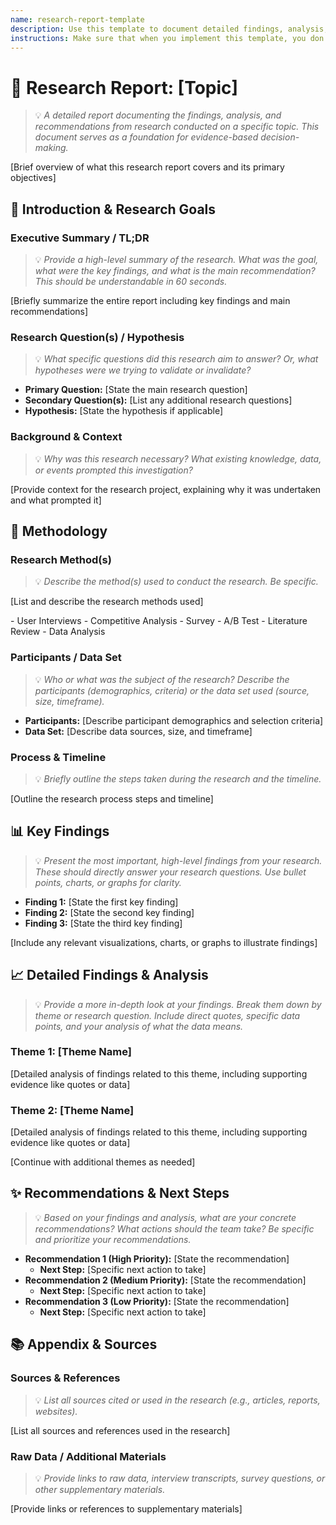```yaml
---
name: research-report-template
description: Use this template to document detailed findings, analysis, and recommendations from research conducted on a specific topic. This document serves as a foundation for evidence-based decision-making.
instructions: Make sure that when you implement this template, you don't include these instructions or any other front matter from this template in your work. Output should always and only be the markdown part outside of the front matter. Never include any tags like <example>, <commentary>, or similar tags - these serve only to increase clarity about implementation. Always use single [ ] brackets to indicate instructions the implementer should follow. When referencing other documents from this project, use wikilinks format [[filename]] to reference them. Do not include the file extension or path.
---
```

# 🔬 Research Report: [Topic]
> 💡 *A detailed report documenting the findings, analysis, and recommendations from research conducted on a specific topic. This document serves as a foundation for evidence-based decision-making.*

[Brief overview of what this research report covers and its primary objectives]

## 🎯 Introduction & Research Goals

### Executive Summary / TL;DR
> 💡 *Provide a high-level summary of the research. What was the goal, what were the key findings, and what is the main recommendation? This should be understandable in 60 seconds.*

[Briefly summarize the entire report including key findings and main recommendations]

### Research Question(s) / Hypothesis
> 💡 *What specific questions did this research aim to answer? Or, what hypotheses were we trying to validate or invalidate?*

- **Primary Question:** [State the main research question]
- **Secondary Question(s):** [List any additional research questions]
- **Hypothesis:** [State the hypothesis if applicable]

### Background & Context
> 💡 *Why was this research necessary? What existing knowledge, data, or events prompted this investigation?*

[Provide context for the research project, explaining why it was undertaken and what prompted it]

## 🧪 Methodology

### Research Method(s)
> 💡 *Describe the method(s) used to conduct the research. Be specific.*

[List and describe the research methods used]

<example>
- User Interviews
- Competitive Analysis
- Survey
- A/B Test
- Literature Review
- Data Analysis
</example>

### Participants / Data Set
> 💡 *Who or what was the subject of the research? Describe the participants (demographics, criteria) or the data set used (source, size, timeframe).*

- **Participants:** [Describe participant demographics and selection criteria]
- **Data Set:** [Describe data sources, size, and timeframe]

### Process & Timeline
> 💡 *Briefly outline the steps taken during the research and the timeline.*

[Outline the research process steps and timeline]

## 📊 Key Findings
> 💡 *Present the most important, high-level findings from your research. These should directly answer your research questions. Use bullet points, charts, or graphs for clarity.*

- **Finding 1:** [State the first key finding]
- **Finding 2:** [State the second key finding]
- **Finding 3:** [State the third key finding]

[Include any relevant visualizations, charts, or graphs to illustrate findings]

## 📈 Detailed Findings & Analysis
> 💡 *Provide a more in-depth look at your findings. Break them down by theme or research question. Include direct quotes, specific data points, and your analysis of what the data means.*

### Theme 1: [Theme Name]
[Detailed analysis of findings related to this theme, including supporting evidence like quotes or data]

### Theme 2: [Theme Name]
[Detailed analysis of findings related to this theme, including supporting evidence like quotes or data]

[Continue with additional themes as needed]

## ✨ Recommendations & Next Steps
> 💡 *Based on your findings and analysis, what are your concrete recommendations? What actions should the team take? Be specific and prioritize your recommendations.*

- **Recommendation 1 (High Priority):** [State the recommendation]
  - **Next Step:** [Specific next action to take]
- **Recommendation 2 (Medium Priority):** [State the recommendation]
  - **Next Step:** [Specific next action to take]
- **Recommendation 3 (Low Priority):** [State the recommendation]
  - **Next Step:** [Specific next action to take]

## 📚 Appendix & Sources

### Sources & References
> 💡 *List all sources cited or used in the research (e.g., articles, reports, websites).*

[List all sources and references used in the research]

### Raw Data / Additional Materials
> 💡 *Provide links to raw data, interview transcripts, survey questions, or other supplementary materials.*

[Provide links or references to supplementary materials]